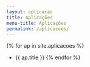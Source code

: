 ```yaml
---
layout: aplicacao
title: Aplicações
menu-title: Aplicações
permalink: /aplicacoes/
---
```



{% for ap in site.aplicacoes %}
- {{ ap.title }}
{% endfor %}